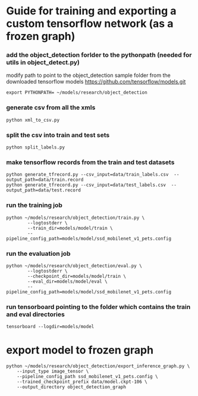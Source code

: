 # Guide for training and exporting a custom tensorflow network (as a frozen graph) 

### add the object_detection forlder to the pythonpath (needed for utils in object_detect.py)
modify path to point to the object_detection sample folder from the downloaded tensorflow models
https://github.com/tensorflow/models.git
```
export PYTHONPATH= ~/models/research/object_detection
```
### generate csv from all the xmls
```
python xml_to_csv.py
```

### split the csv into train and test sets
```
python split_labels.py
```

### make tensorflow records from the train and test datasets
```
python generate_tfrecord.py --csv_input=data/train_labels.csv  --output_path=data/train.record
python generate_tfrecord.py --csv_input=data/test_labels.csv  --output_path=data/test.record
```

### run the training job
```
python ~/models/research/object_detection/train.py \
        --logtostderr \
        --train_dir=models/model/train \
        --pipeline_config_path=models/model/ssd_mobilenet_v1_pets.config
```

### run the evaluation job
```
python ~/models/research/object_detection/eval.py \
        --logtostderr \
        --checkpoint_dir=models/model/train \
        --eval_dir=models/model/eval \
        --pipeline_config_path=models/model/ssd_mobilenet_v1_pets.config
```

### run tensorboard pointing to the folder which contains the train and eval directories
```
tensorboard --logdir=models/model
```

# export model to frozen graph
```
python ~/models/research/object_detection/export_inference_graph.py \
    --input_type image_tensor \
    --pipeline_config_path ssd_mobilenet_v1_pets.config \
    --trained_checkpoint_prefix data/model.ckpt-106 \
    --output_directory object_detection_graph
```
